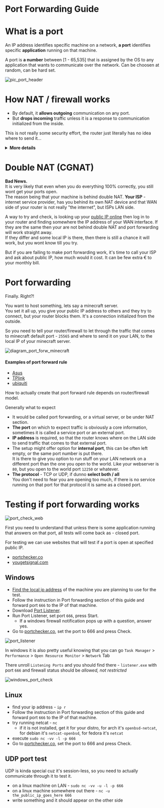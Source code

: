 # Port Forwarding Guide

# What is a port

An IP address identifies specific machine on a network,
**a port** identifies specific **application** running on that machine.

A port is **a number** between [1 - 65,535] that is assigned by the OS
to any application that wants to communicate over the network.
Can be choosen at random, can be hard set.

![pic_port_header](https://i.imgur.com/TM0pOQN.png)

# How NAT / firewall works

* By default, it **allows outgoing** communication on any port.
* But **drops incoming** traffic unless it is a response to communication
  initialized from the inside.

This is not really some security effort, the router just literally has no idea
where to send it...

<details>
<summary><b>More details</b></summary>

NAT is implemented in your router.<br>
It makes your **LAN side** devices able to connect with the
outside world - **WAN side,** through one public IP.
"The internet" *sees* just one device it communicates with,
at least at this network level. 

![pic_nat](https://i.imgur.com/Nk7u4MP.png)


#### LAN side initialized communication

* You visit a website, let's say `youtube.com`
* Your browser has some random port assigned by the OS,
  this will be the **source port**.
  The local IP address of the machine it runs on will be the **source IP**
* Browser/OS ask DNS servers for IP address of `youtube.com`,
  the answer is `142.250.191.78` - **destination IP**
* Youtube is a website, standard for https is using port `443` - **destination port.**
* All requred information are there. Destination[ip & port] Source[ip & port].
* Packets are send.
* The browser now waits for a response at that random port.
* Since the router is the **default gateway**, thats where the packets arrive. 
* The router saves all that info in its state table for a time, could be seconds,
  could be days depending on protocol and [state](https://serverfault.com/a/481909).
* Router doing the NAT now replaces the **source IP address** of that one machine,
  with its own wan IP address,
  it might also change source port but that is not as important,
  and sends it out in the direction of the **destination IP**.
* Response comes back, router knows it is a response because it's coming from the 
  IP that it contacted recently and the **destination port** it uses is the same
  number that was used as the source port.
* It checks the state table for the **original source IP and source port**,
  put them in, now as destination and off the packets go.
* The browser receives response on its assigned port, from the IP it contacted.

#### WAN side initialized communication

* Want to connect to a jellyfin server to watch some movies from browser.
* You know the IP address or the url.
  You also expect it to run on default port jellyfin uses `8096`
* The browser makes the request.
* The router sees it coming at port `8096`, but where does it send it?
  There is nothing in the state table, that would tell it.
* So it drops it, unless there is a port forwarding rule that says
  that if something comes to port `8096` send it to this local ip address
  and at that port...  

Youtube explanation videos if you want deeper dive:

* [NAT - Network Address Translation.](https://www.youtube.com/watch?v=RG97rvw1eUo)
* [Public IP vs. Private IP and Port Forwarding](https://www.youtube.com/watch?v=92b-jjBURkw)

---
---

</details>

# Double NAT (CGNAT)

<!-- ![pic_cgnat](https://i.imgur.com/z697REf.png) -->

**Bad News.**<br>
It is very likely that even when you do everything 100% correctly,
you still wont get your ports open.<br>
The reason being that your machine is behind double NAT.
**Your ISP** - internet service provider, has you behind its own NAT device
and that WAN side of your router is not really "the internet", but ISPs LAN side. 

A way to try and check, is looking up your [public IP online](http://icanhazip.com/)
then log in to your router and finding somewhere the IP address of your WAN interface.
If they are the same then your are not behind double NAT and port forwarding 
will work straight away.<br>
If they differ and some local IP is there, then there is still a chance it will work,
but you wont know till you try.

But if you are failing to make port forwarding work, it's time to call your ISP
and ask about public IP, how much would it cost.
It can be few extra € to your monthly bill.

# Port forwarding

Finally. Right?!

You want to host something, lets say a minecraft server.<br>
You set it all up, you give your public IP address to others and they try to connect,
but your router blocks them. It's a connection initialized from the outside.

So you need to tell your router/firewall to let through the traffic that comes to
minecraft default port - `25565` and where to send it on your LAN,
to the local IP of your minecraft server.

![diagram_port_forw_minecraft](https://i.imgur.com/PNR32Mz.png)

#### Examples of port forward rule

* [Asus](https://i.imgur.com/brs9Mr6.png)
* [TPlink](https://i.imgur.com/FNS2xCj.png)
* [ubiquiti](https://i.imgur.com/D04HVJc.png)

How to actually create that port forward rule depends on router/firewall model.

Generally what to expect

* It would be called port forwarding, or a virtual server, or be under NAT section.
* **The port** on which to expect traffic is obviously a core information,
  sometimes it is called a service port or an external port.
* **IP address** is required, so that the router knows where on the LAN side
  to send traffic that comes to that external port.
* The setup might offer option for **internal port**,
  this can be often left empty, or the same port number is put there.<br>
  It is there to give you option to run stuff on your LAN network on a different
  port than the one you open to the world. Like your webserver is `80`,
  but you open to the world port `12250` or whatever.
* **The protocol** - TCP or UDP, if dunno **select both / all**<br>
  You don't need to fear you are opening too much, if there is no service
  running on that port for that protocol it is same as a closed port.

# Testing if port forwarding works

![port_check_web](https://i.imgur.com/d5fNnCX.png)

First you need to understand that unless there is some application running
that answers on that port, all tests will come back as - closed port.

For testing we can use websites that will test if a port is open at specified public IP.

* [portchecker.co](https://portchecker.co/)
* [yougetsignal.com](https://www.yougetsignal.com/tools/open-ports/)

## Windows

* [Find the local ip address](https://www.youtube.com/results?search_query=how+to+find+ip+address+windows)
  of the machine you are planning to use for the test.
* Follow the instruction in Port forwarding section of this guide
  and forward port `666` to the IP of that machine.
* Download [Port Listener](https://www.rjlsoftware.com/software/utility/portlistener/).
* Run Port Listener, set port `666`, press Start.
  * If a windows firewall notification pops up with a question, answer yes.
* Go to [portchecker.co](https://portchecker.co/), set the port to 666 and press Check.

![port_listener](https://i.imgur.com/A9fxIbi.png)

In windows it is also pretty useful knowing that you can go 
`Task Manager` > `Performance` > `Open Resource Monitor` > `Network` Tab 

There unroll `Listening Ports`
and you should find there - `listener.exe` with port `666` and firewall status
should be *allowed, not restricted*

![windows_port_check](https://i.imgur.com/putdef0.png)

## Linux

* find your ip address - `ip r`
* Follow the instruction in Port forwarding section of this guide
  and forward port `666` to the IP of that machine.
* try running netcat - `nc `<br>
  * if it is not installed, get it for your distro,
    for arch it's `openbsd-netcat`, for debian it's `netcat-openbsd`,
    for fedora it's `netcat`
* execute `sudo nc -vv -l -p 666`
* Go to [portchecker.co](https://portchecker.co/), set the port to 666 and press Check.


## UDP port test

UDP is kinda special cuz it's session-less, so you need to actually communicate
through it to test it.

* on a linux machine on LAN - `sudo nc -vv -u -l -p 666`
* on a linux machine somewhere out there - `nc -u the_public_ip_goes_here 666`
* write something and it should appear on the other side
